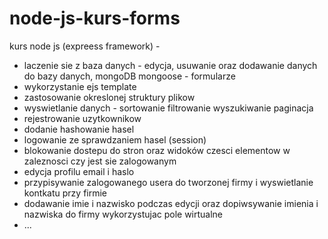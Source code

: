 # node-js-kurs-forms

kurs node js (expreess framework) -

- laczenie sie z baza danych - edycja, usuwanie oraz dodawanie danych do bazy danych, mongoDB mongoose - formularze
- wykorzystanie ejs template
- zastosowanie okreslonej struktury plikow
- wyswietlanie danych - sortowanie filtrowanie wyszukiwanie paginacja
- rejestrowanie uzytkownikow
- dodanie hashowanie hasel
- logowanie ze sprawdzaniem hasel (session)
- blokowanie dostepu do stron oraz widoków czesci elementow w zaleznosci czy jest sie zalogowanym
- edycja profilu email i haslo
- przypisywanie zalogowanego usera do tworzonej firmy i wyswietlanie kontkatu przy firmie
- dodawanie imie i nazwisko podczas edycji oraz dopiwsywanie imienia i nazwiska do firmy wykorzystujac pole wirtualne
- ...
